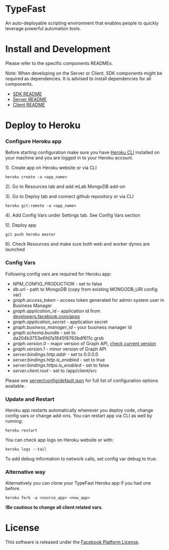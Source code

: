 # TypeFast

An auto-deployable scripting environment that enables people to quickly leverage powerful automation tools.

# Install and Development

Please refer to the specific components READMEs.

Note: When developing on the Server or Client, SDK components might be required as dependencies. It is advised to install dependencies for all components.

 * [SDK README](sdk/README.md)
 * [Server README](server/README.md)
 * [Client README](client/README.md)

# Deploy to Heroku

### Configure Heroku app

Before starting configuration make sure you have [Heroku CLI](https://toolbelt.heroku.com/) installed on your machine and you are logged in to your Heroku account.

1). Create app on Heroku website or via CLI

    heroku create -a <app_name>

2). Go to Resources tab and add mLab MongoDB add-on

3). Go to Deploy tab and connect github repository or via CLI

    heroku git:remote -a <app_name>

4). Add Config Vars under Settings tab. See Config Vars section

5). Deploy app

    git push heroku master

6). Check Resources and make sure both web and worker dynos are launched

### Config Vars

Following config vars are required for Heroku app:

* *NPM_CONFIG_PRODUCTION* - set to false
* *db.url* - path to MongoDB (copy from existing MONGODB_URI config var)
* *graph.access_token* - access token generated for admin system user in Business Manager
* *graph.application_id* - application id from [developers.facebook.com/apps](https://developers.facebook.com/apps)
* *graph.application_secret* - application secret
* *graph.business_manager_id* - your business manager id
* *graph.schema.bundle* - set to da204b3753e6fd7a1845f8763bdf611c.grsb
* *graph.version.0* - major version of Graph API, [check current version](https://developers.facebook.com/docs/graph-api)
* *graph.version.1* - minor version of Graph API
* *server.bindings.http.addr* - set to 0.0.0.0
* *server.bindings.http.is_enabled* - set to true
* *server.bindings.https.is_enabled* - set to false
* *server.client.root* - set to /app/client/src

Please see [server/config/default.json](server/config/default.json) for full list of configuration options available.

### Update and Restart

Heroku app restarts automatically whenever you deploy code, change config vars or change add-ons. You can restart app via CLI as well by running:

    heroku restart

You can check app logs on Heroku website or with:

    heroku logs --tail

To add debug information to network calls, set config var debug to true.

### Alternative way

Alternatively you can clone your TypeFast Heroku app if you had one before.

    heroku fork -a <source_app> <new_app>

**!Be cautious to change all client related vars.**

# License

This software is released under the [Facebook Platform License](https://github.com/facebook/typefast/blob/master/LICENSE).
